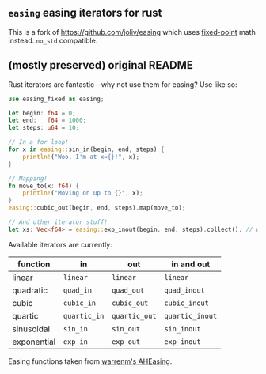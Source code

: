 ## `easing` easing iterators for rust

This is a fork of https://github.com/joliv/easing which uses [fixed-point](https://crates.io/crates/fixed) math instead. `no_std` compatible.

## (mostly preserved) original README

Rust iterators are fantastic—why not use them for easing? Use like so:

```rust
use easing_fixed as easing;

let begin: f64 = 0;
let end:   f64 = 1000;
let steps: u64 = 10;

// In a for loop!
for x in easing::sin_in(begin, end, steps) {
    println!("Woo, I'm at x={}!", x);
}

// Mapping!
fn move_to(x: f64) {
    println!("Moving on up to {}", x);
}
easing::cubic_out(begin, end, steps).map(move_to);

// And other iterator stuff!
let xs: Vec<f64> = easing::exp_inout(begin, end, steps).collect(); // why would you do this
```

Available iterators are currently:

| function | in | out | in and out |
|----------|----|-----|-------|
| linear | `linear` | `linear` | `linear` |
| quadratic | `quad_in` | `quad_out` | `quad_inout` |
| cubic | `cubic_in` | `cubic_out` | `cubic_inout` |
| quartic | `quartic_in` | `quartic_out` | `quartic_inout` |
| sinusoidal | `sin_in` | `sin_out` | `sin_inout` |
| exponential | `exp_in` | `exp_out` | `exp_inout` |

Easing functions taken from [warrenm's AHEasing](https://github.com/warrenm/AHEasing).

